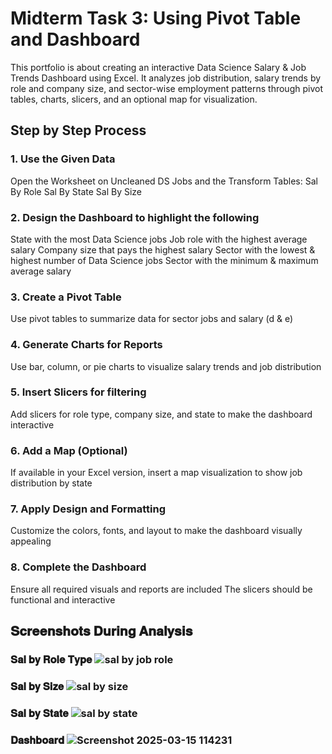# Midterm Task 3: Using Pivot Table and Dashboard
This portfolio is about creating an interactive Data Science Salary & Job Trends Dashboard using Excel. It analyzes job distribution, salary trends by role and company size, and sector-wise employment patterns through pivot tables, charts, slicers, and an optional map for visualization.

## Step by Step Process

### 1. Use the Given Data
Open the Worksheet on Uncleaned DS Jobs and the Transform Tables:
Sal By Role
Sal By State
Sal By Size
  ### 2. Design the Dashboard to highlight the following
State with the most Data Science jobs
Job role with the highest average salary
Company size that pays the highest salary
Sector with the lowest & highest number of Data Science jobs
Sector with the minimum & maximum average salary
### 3. Create a Pivot Table
Use pivot tables to summarize data for sector jobs and salary (d & e)
### 4. Generate Charts for Reports
Use bar, column, or pie charts to visualize salary trends and job distribution
### 5. Insert Slicers for filtering
Add slicers for role type, company size, and state to make the dashboard interactive
### 6. Add a Map (Optional)
If available in your Excel version, insert a map visualization to show job distribution by state
### 7. Apply Design and Formatting
Customize the colors, fonts, and layout to make the dashboard visually appealing
### 8. Complete the Dashboard 
Ensure all required visuals and reports are included
The slicers should be functional and interactive
## 𝐒𝐜𝐫𝐞𝐞𝐧𝐬𝐡𝐨𝐭𝐬 𝐃𝐮𝐫𝐢𝐧𝐠 𝐀𝐧𝐚𝐥𝐲𝐬𝐢𝐬 
### 𝐒𝐚𝐥 𝐛𝐲 𝐑𝐨𝐥𝐞 𝐓𝐲𝐩𝐞 ![sal by job role](https://github.com/user-attachments/assets/68767b84-bba2-4817-8d46-eccd4f526a74) 
### 𝐒𝐚𝐥 𝐛𝐲 𝐒𝐢𝐳𝐞 ![sal by size](https://github.com/user-attachments/assets/4e4a8cdf-8062-4b69-886d-9889fa99262d) 
### 𝐒𝐚𝐥 𝐛𝐲 𝐒𝐭𝐚𝐭𝐞 ![sal by state](https://github.com/user-attachments/assets/c40362e0-6454-43c5-b2f2-8759e227d8fd) 
### 𝐃𝐚𝐬𝐡𝐛𝐨𝐚𝐫𝐝 ![Screenshot 2025-03-15 114231](https://github.com/user-attachments/assets/b97deda9-7efc-477c-9789-de8601e9b211)
